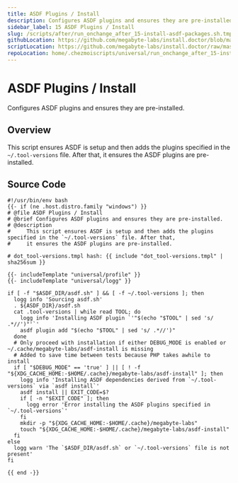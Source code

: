 ```yaml
---
title: ASDF Plugins / Install
description: Configures ASDF plugins and ensures they are pre-installed.
sidebar_label: 15 ASDF Plugins / Install
slug: /scripts/after/run_onchange_after_15-install-asdf-packages.sh.tmpl
githubLocation: https://github.com/megabyte-labs/install.doctor/blob/master/home/.chezmoiscripts/universal/run_onchange_after_15-install-asdf-packages.sh.tmpl
scriptLocation: https://github.com/megabyte-labs/install.doctor/raw/master/home/.chezmoiscripts/universal/run_onchange_after_15-install-asdf-packages.sh.tmpl
repoLocation: home/.chezmoiscripts/universal/run_onchange_after_15-install-asdf-packages.sh.tmpl
---
```

# ASDF Plugins / Install

Configures ASDF plugins and ensures they are pre-installed.

## Overview

This script ensures ASDF is setup and then adds the plugins specified in the `~/.tool-versions` file. After that,
it ensures the ASDF plugins are pre-installed.



## Source Code

```
#!/usr/bin/env bash
{{- if (ne .host.distro.family "windows") }}
# @file ASDF Plugins / Install
# @brief Configures ASDF plugins and ensures they are pre-installed.
# @description
#     This script ensures ASDF is setup and then adds the plugins specified in the `~/.tool-versions` file. After that,
#     it ensures the ASDF plugins are pre-installed.

# dot_tool-versions.tmpl hash: {{ include "dot_tool-versions.tmpl" | sha256sum }}

{{- includeTemplate "universal/profile" }}
{{- includeTemplate "universal/logg" }}

if [ -f "$ASDF_DIR/asdf.sh" ] && [ -f ~/.tool-versions ]; then
  logg info 'Sourcing asdf.sh'
  . ${ASDF_DIR}/asdf.sh
  cat .tool-versions | while read TOOL; do
    logg info 'Installing ASDF plugin `'"$(echo "$TOOL" | sed 's/ .*//')"'`'
    asdf plugin add "$(echo "$TOOL" | sed 's/ .*//')"
  done
  # Only proceed with installation if either DEBUG_MODE is enabled or ~/.cache/megabyte-labs/asdf-install is missing
  # Added to save time between tests because PHP takes awhile to install
  if [ "$DEBUG_MODE" == 'true' ] || [ ! -f "${XDG_CACHE_HOME:-$HOME/.cache}/megabyte-labs/asdf-install" ]; then
    logg info 'Installing ASDF dependencies derived from `~/.tool-versions` via `asdf install`'
    asdf install || EXIT_CODE=$?
    if [ -n "$EXIT_CODE" ]; then
      logg error 'Error installing the ASDF plugins specified in `~/.tool-versions`'
    fi
    mkdir -p "${XDG_CACHE_HOME:-$HOME/.cache}/megabyte-labs"
    touch "${XDG_CACHE_HOME:-$HOME/.cache}/megabyte-labs/asdf-install"
  fi
else
  logg warn 'The `$ASDF_DIR/asdf.sh` or `~/.tool-versions` file is not present'
fi

{{ end -}}
```
